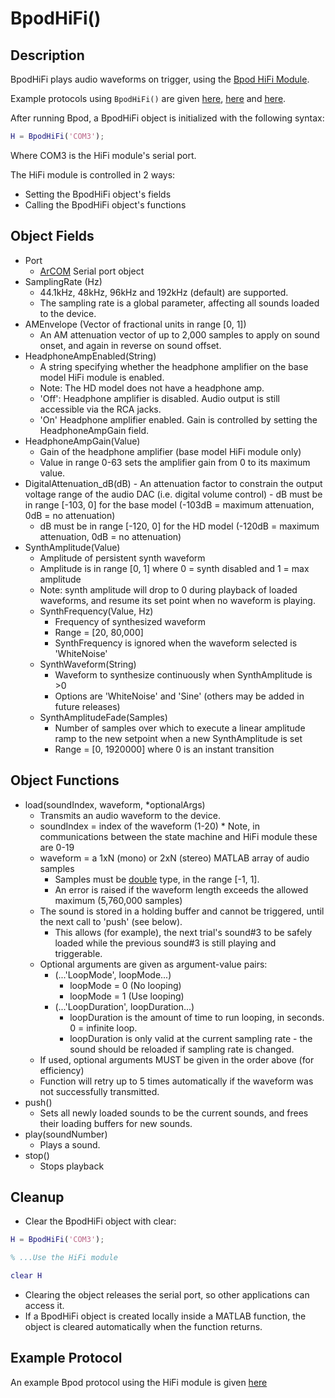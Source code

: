 # BpodHiFi()

## Description

BpodHiFi plays audio waveforms on trigger, using the [Bpod HiFi Module](../assembly/hifi-module-assembly.md).

Example protocols using `BpodHiFi()` are given [here](https://www.google.com/url?q=https%3A%2F%2Fgithub.com%2Fsanworks%2FBpod_Gen2%2Fblob%2Fmaster%2FExamples%2FProtocols%2FSound%2FHiFiSound2AFC%2FHiFiSound2AFC.m&sa=D&sntz=1&usg=AOvVaw2x_38llCit2QSKRBKZuvW_), [here](https://www.google.com/url?q=https%3A%2F%2Fgithub.com%2Fsanworks%2FBpod_Gen2%2Fblob%2Fmaster%2FExamples%2FProtocols%2FSound%2FHiFiSound2AFC_TrialManager%2FHiFiSound2AFC_TrialManager.m&sa=D&sntz=1&usg=AOvVaw0T5u2m80bMIablE4Z79Ztc) and [here](https://www.google.com/url?q=https%3A%2F%2Fgithub.com%2Fsanworks%2FBpod_Gen2%2Fblob%2Fmaster%2FExamples%2FProtocols%2FSound%2FHiFiSound2AFC_Synth%2FHiFiSound2AFC_Synth.m&sa=D&sntz=1&usg=AOvVaw3XOE3SsWGE0TR6cpehFDbt).

After running Bpod, a BpodHiFi object is initialized with the following syntax:

```matlab
H = BpodHiFi('COM3');
```

Where COM3 is the HiFi module's serial port.

The HiFi module is controlled in 2 ways:

- Setting the BpodHiFi object's fields
- Calling the BpodHiFi object's functions

## Object Fields

- Port
    - [ArCOM](http://www.google.com/url?q=http%3A%2F%2Fsites.google.com%2Fsite%2Fsanworksdocs%2Farcom&sa=D&sntz=1&usg=AOvVaw0q9tKPNJMCdKV2qsdKk90n) Serial port object
- SamplingRate (Hz)
    - 44.1kHz, 48kHz, 96kHz and 192kHz (default) are supported.
    - The sampling rate is a global parameter, affecting all sounds loaded to the device.
- AMEnvelope (Vector of fractional units in range [0, 1])
    - An AM attenuation vector of up to 2,000 samples to apply on sound onset, and again in reverse on sound offset.
- HeadphoneAmpEnabled(String)
    - A string specifying whether the headphone amplifier on the base model HiFi module is enabled.
    - Note: The HD model does not have a headphone amp.
    - 'Off': Headphone amplifier is disabled. Audio output is still accessible via the RCA jacks.
    - 'On' Headphone amplifier enabled. Gain is controlled by setting the HeadphoneAmpGain field.
- HeadphoneAmpGain(Value)
    - Gain of the headphone amplifier (base model HiFi module only)
    - Value in range 0-63 sets the amplifier gain from 0 to its maximum value.
- DigitalAttenuation\_dB(dB)
        - An attenuation factor to constrain the output voltage range of the audio DAC (i.e. digital volume control)
        - dB must be in range [-103, 0] for the base model (-103dB = maximum attenuation, 0dB = no attenuation)
    - dB must be in range [-120, 0] for the HD model (-120dB = maximum attenuation, 0dB = no attenuation)
- SynthAmplitude(Value)
    - Amplitude of persistent synth waveform
    - Amplitude is in range [0, 1] where 0 = synth disabled and 1 = max amplitude
    - Note: synth amplitude will drop to 0 during playback of loaded waveforms, and resume its set point when no waveform is playing.
    - SynthFrequency(Value, Hz)
        - Frequency of synthesized waveform
        - Range = [20, 80,000]
        - SynthFrequency is ignored when the waveform selected is 'WhiteNoise'
    - SynthWaveform(String)
        - Waveform to synthesize continuously when SynthAmplitude is >0
        - Options are 'WhiteNoise' and 'Sine' (others may be added in future releases)
    - SynthAmplitudeFade(Samples)
        - Number of samples over which to execute a linear amplitude ramp to the new setpoint when a new SynthAmplitude is set
        - Range = [0, 1920000] where 0 is an instant transition

## Object Functions

- load(soundIndex, waveform, \*optionalArgs)
    - Transmits an audio waveform to the device.
    - soundIndex = index of the waveform (1-20) \* Note, in communications between the state machine and HiFi module these are 0-19
    - waveform = a 1xN (mono) or 2xN (stereo) MATLAB array of audio samples
        - Samples must be [double](https://www.google.com/url?q=https%3A%2F%2Fwww.mathworks.com%2Fhelp%2Fmatlab%2Fref%2Fdouble.html&sa=D&sntz=1&usg=AOvVaw17B9C0HEQVgIEpSw6t8UyN) type, in the range [-1, 1].
        - An error is raised if the waveform length exceeds the allowed maximum (5,760,000 samples)
    - The sound is stored in a holding buffer and cannot be triggered, until the next call to 'push' (see below).
        - This allows (for example), the next trial's sound#3 to be safely loaded while the previous sound#3 is still playing and triggerable.
    - Optional arguments are given as argument-value pairs:
        - (...'LoopMode', loopMode...)
            - loopMode = 0 (No looping)
            - loopMode = 1 (Use looping)
        - (...'LoopDuration', loopDuration...)
            - loopDuration is the amount of time to run looping, in seconds. 0 = infinite loop.
            - loopDuration is only valid at the current sampling rate - the sound should be reloaded if sampling rate is changed.
    - If used, optional arguments MUST be given in the order above (for efficiency)
    - Function will retry up to 5 times automatically if the waveform was not successfully transmitted.
- push()
    - Sets all newly loaded sounds to be the current sounds, and frees their loading buffers for new sounds.
- play(soundNumber)
    - Plays a sound.
- stop()
    - Stops playback

## Cleanup

- Clear the BpodHiFi object with clear:

```matlab
H = BpodHiFi('COM3');

% ...Use the HiFi module

clear H
```

- Clearing the object releases the serial port, so other applications can access it.
- If a BpodHiFi object is created locally inside a MATLAB function, the object is cleared automatically when the function returns.

## Example Protocol

An example Bpod protocol using the HiFi module is given [here](https://github.com/sanworks/Bpod_Gen2/tree/master/Examples/Protocols/Sound/HiFiSound2AFC)
